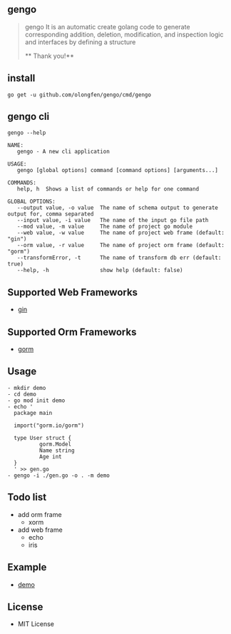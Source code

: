 ## gengo 
> gengo It is an automatic create golang code  to generate corresponding addition, deletion, modification, and inspection logic and interfaces by defining a structure
> 
> ** Thank you!**

## install
```console
go get -u github.com/olongfen/gengo/cmd/gengo
```

## gengo cli
```console
gengo --help

NAME:
   gengo - A new cli application

USAGE:
   gengo [global options] command [command options] [arguments...]

COMMANDS:
   help, h  Shows a list of commands or help for one command

GLOBAL OPTIONS:
   --output value, -o value  The name of schema output to generate output for, comma separated
   --input value, -i value   The name of the input go file path
   --mod value, -m value     The name of project go module
   --web value, -w value     The name of project web frame (default: "gin")
   --orm value, -r value     The name of project orm frame (default: "gorm")
   --transformError, -t      The name of transform db err (default: true)
   --help, -h                show help (default: false)

```

## Supported Web Frameworks
- [gin](github.com/gin-gonic/gin)

## Supported Orm Frameworks
- [gorm](gorm.io/gorm)

## Usage
```conlose
- mkdir demo 
- cd demo 
- go mod init demo 
- echo '
  package main
  
  import("gorm.io/gorm")
  
  type User struct {
          gorm.Model
          Name string 
          Age int
  }
  ' >> gen.go
- gengo -i ./gen.go -o . -m demo

```

## Todo list
- add orm frame 
   - xorm 
-  add web frame
   - echo
   - iris
   
## Example
- [demo](https://github.com/olongfen/demo)

## License
- MIT License
